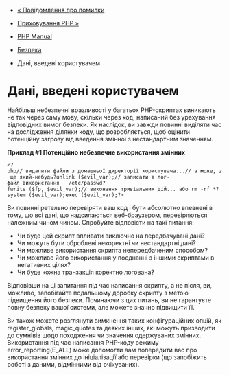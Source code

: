 - [« Повідомлення про помилки](security.errors.md)
- [Приховування PHP »](security.hiding.md)

- [PHP Manual](index.md)
- [Безпека](security.md)
- Дані, введені користувачем

# Дані, введені користувачем

Найбільш небезпечні вразливості у багатьох PHP-скриптах виникають не так
через саму мову, скільки через код, написаний без урахування
відповідних вимог безпеки. Як наслідок, ви завжди повинні
виділяти час на дослідження ділянки коду, що розробляється, щоб
оцінити потенційну загрозу від введення змінної з нестандартним
значенням.

**Приклад #1 Потенційно небезпечне використання змінних**

`<?php// видалити файли з домашньої директорії користувача...// а може, з ще який-небудь?unlink ($evil_var);// записати в лог-файл використання   /etc/passwd?fwrite ($fp, $evil_var);// виконання тривіальних дій... або rm -rf *?system ($evil_var);exec ($evil_var);?> `

Ви повинні ретельно перевіряти ваш код і бути абсолютно впевнені в тому,
що всі дані, що надсилаються веб-браузером, перевіряються належним чином
чином. Спробуйте відповісти на такі питання:

- Чи буде цей скрипт впливати виключно на
передбачувані дані?
- Чи можуть бути оброблені некоректні чи нестандартні дані?
- Чи можливе використання скрипта непередбаченим способом?
- Чи можливе його використання у поєднанні з іншими скриптами в
негативних цілях?
- Чи буде кожна транзакція коректно логована?

Відповівши на ці запитання під час написання скрипту, а не після, ви,
можливо, запобігайте подальшому доробку скрипту з метою підвищення
його безпеки. Починаючи з цих питань, ви не гарантуєте
повну безпеку вашої системи, але можете значно підвищити її.

Ви також можете розглянути вимкнення таких конфігураційних опцій, як
register_globals, magic_quotes та деяких інших, які можуть
призводити до сумнівів щодо походження чи значення одержуваних
змінних. Використання під час написання PHP-коду режиму
error_reporting(E_ALL) може допомогти вам попередити вас про використання
змінних до ініціалізації або перевірки (що запобіжить роботі з
даними, відмінними від очікуваних).
